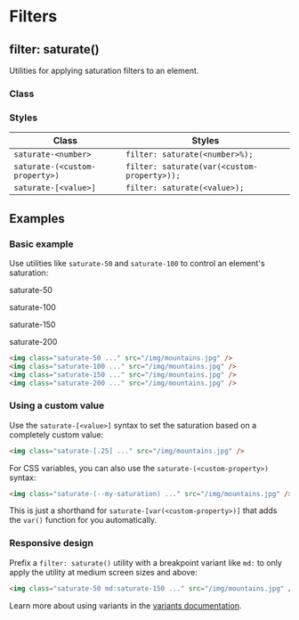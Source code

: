 # Filters

## filter: saturate()

Utilities for applying saturation filters to an element.

### Class

### Styles

| Class                     | Styles                                  |
| ------------------------- | --------------------------------------- |
| `saturate-<number>`       | `filter: saturate(<number>%);`          |
| `saturate-(<custom-property>)` | `filter: saturate(var(<custom-property>));` |
| `saturate-[<value>]`      | `filter: saturate(<value>);`             |

## Examples

### Basic example

Use utilities like `saturate-50` and `saturate-100` to control an element's saturation:

saturate-50
<!--  ![](https://images.unsplash.com/photo-1554629947-334ff61d85dc?ixid=MnwxMjA3fDB8MHxwaG90by1wYWdlfHx8fGVufDB8fHx8&ixlib=rb-1.2.1&auto=format&fit=crop&w=1000&h=1000&q=90) -->

saturate-100
<!-- ![](https://images.unsplash.com/photo-1554629947-334ff61d85dc?ixid=MnwxMjA3fDB8MHxwaG90by1wYWdlfHx8fGVufDB8MHxwaG90by1wYWdlfHx8fGVufDB8fHx8&ixlib=rb-1.2.1&auto=format&fit=crop&w=1000&h=1000&q=90) -->

saturate-150
<!-- ![](https://images.unsplash.com/photo-1554629947-334ff61d85dc?ixid=MnwxMjA3fDB8MHxwaG90by1wYWdlfHx8fGVufDB8fHx8&ixlib=rb-1.2.1&auto=format&fit=crop&w=1000&h=1000&q=90) -->

saturate-200
<!-- ![](https://images.unsplash.com/photo-1554629947-334ff61d85dc?ixid=MnwxMjA3fDB8MHxwaG90by1wYWdlfHx8fGVufDB8fHx8&ixlib=rb-1.2.1&auto=format&fit=crop&w=1000&h=1000&q=90) -->

```html
<img class="saturate-50 ..." src="/img/mountains.jpg" />
<img class="saturate-100 ..." src="/img/mountains.jpg" />
<img class="saturate-150 ..." src="/img/mountains.jpg" />
<img class="saturate-200 ..." src="/img/mountains.jpg" />
```

### Using a custom value

Use the `saturate-[<value>]` syntax to set the saturation based on a completely custom value:

```html
<img class="saturate-[.25] ..." src="/img/mountains.jpg" />
```

For CSS variables, you can also use the `saturate-(<custom-property>)` syntax:

```html
<img class="saturate-(--my-saturation) ..." src="/img/mountains.jpg" />
```

This is just a shorthand for `saturate-[var(<custom-property>)]` that adds the `var()` function for you automatically.

### Responsive design

Prefix a `filter: saturate()` utility with a breakpoint variant like `md:` to only apply the utility at medium screen sizes and above:

```html
<img class="saturate-50 md:saturate-150 ..." src="/img/mountains.jpg" />
```

Learn more about using variants in the [variants documentation](https://tailwindcss.com/docs/hover-focus-and-other-states).
